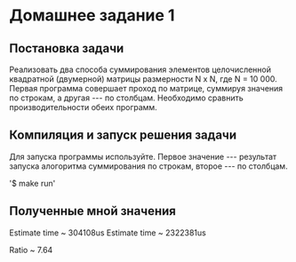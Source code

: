 # Домашнее задание 1
## Постановка задачи
Реализовать два способа суммирования элементов целочисленной квадратной (двумерной) матрицы размерности N x N,
где N = 10 000. Первая программа совершает проход по матрице, суммируя значения по строкам, а другая --- по столбцам.
Необходимо сравнить производительности обеих программ.

## Компиляция и запуск решения задачи
Для запуска программы используйте. Первое значение --- результат запуска алогоритма суммирования по строкам, второе --- по столбцам.

'$ make run'

## Полученные мной значения
Estimate time ~ 304108us
Estimate time ~ 2322381us

Ratio ~ 7.64

